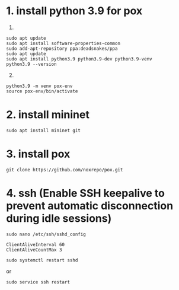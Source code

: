 # 1. install python 3.9 for pox

1. 

```
sudo apt update
sudo apt install software-properties-common
sudo add-apt-repository ppa:deadsnakes/ppa
sudo apt update
sudo apt install python3.9 python3.9-dev python3.9-venv
python3.9 --version
```

2. 

```
python3.9 -m venv pox-env
source pox-env/bin/activate
```

# 2. install mininet

```
sudo apt install mininet git
```

# 3. install pox

```
git clone https://github.com/noxrepo/pox.git
```

# 4. ssh (Enable SSH keepalive to prevent automatic disconnection during idle sessions)

```
sudo nano /etc/ssh/sshd_config
```

```
ClientAliveInterval 60      
ClientAliveCountMax 3       
```

```
sudo systemctl restart sshd
```

or 

```
sudo service ssh restart
```
